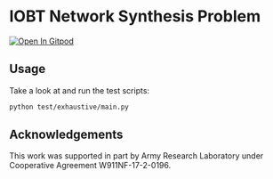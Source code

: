 # IOBT Network Synthesis Problem

[![Open In Gitpod](https://gitpod.io/button/open-in-gitpod.svg)](https://gitpod.io/#https://github.com/ANRGUSC/iobt_ns)

## Usage
Take a look at and run the test scripts:
```bash
python test/exhaustive/main.py
```

## Acknowledgements
This work was supported in part by Army Research Laboratory
under Cooperative Agreement
W911NF-17-2-0196.
